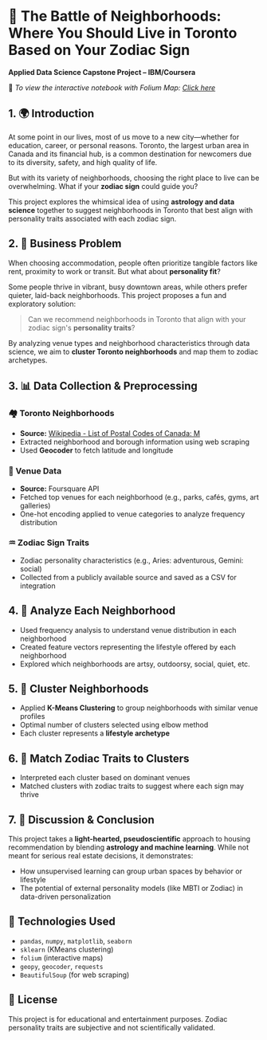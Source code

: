# 🌌 The Battle of Neighborhoods: Where You Should Live in Toronto Based on Your Zodiac Sign  
**Applied Data Science Capstone Project – IBM/Coursera**

🔗 _To view the interactive notebook with Folium Map: [Click here](#)_

## 1. 🌍 Introduction
At some point in our lives, most of us move to a new city—whether for education, career, or personal reasons. Toronto, the largest urban area in Canada and its financial hub, is a common destination for newcomers due to its diversity, safety, and high quality of life.

But with its variety of neighborhoods, choosing the right place to live can be overwhelming. What if your **zodiac sign** could guide you?

This project explores the whimsical idea of using **astrology and data science** together to suggest neighborhoods in Toronto that best align with personality traits associated with each zodiac sign.

## 2. 🔮 Business Problem
When choosing accommodation, people often prioritize tangible factors like rent, proximity to work or transit. But what about **personality fit**?

Some people thrive in vibrant, busy downtown areas, while others prefer quieter, laid-back neighborhoods. This project proposes a fun and exploratory solution:

> Can we recommend neighborhoods in Toronto that align with your zodiac sign's **personality traits**?

By analyzing venue types and neighborhood characteristics through data science, we aim to **cluster Toronto neighborhoods** and map them to zodiac archetypes.

## 3. 📊 Data Collection & Preprocessing

### 🏘️ Toronto Neighborhoods
- **Source:** [Wikipedia - List of Postal Codes of Canada: M](https://en.wikipedia.org/wiki/List_of_postal_codes_of_Canada:_M)
- Extracted neighborhood and borough information using web scraping
- Used **Geocoder** to fetch latitude and longitude

### 📍 Venue Data
- **Source:** Foursquare API
- Fetched top venues for each neighborhood (e.g., parks, cafés, gyms, art galleries)
- One-hot encoding applied to venue categories to analyze frequency distribution

### ♒ Zodiac Sign Traits
- Zodiac personality characteristics (e.g., Aries: adventurous, Gemini: social)
- Collected from a publicly available source and saved as a CSV for integration

## 4. 🧪 Analyze Each Neighborhood
- Used frequency analysis to understand venue distribution in each neighborhood
- Created feature vectors representing the lifestyle offered by each neighborhood
- Explored which neighborhoods are artsy, outdoorsy, social, quiet, etc.

## 5. 🔗 Cluster Neighborhoods
- Applied **K-Means Clustering** to group neighborhoods with similar venue profiles
- Optimal number of clusters selected using elbow method
- Each cluster represents a **lifestyle archetype**

## 6. 🌠 Match Zodiac Traits to Clusters
- Interpreted each cluster based on dominant venues
- Matched clusters with zodiac traits to suggest where each sign may thrive

## 7. 💬 Discussion & Conclusion
This project takes a **light-hearted, pseudoscientific** approach to housing recommendation by blending **astrology and machine learning**. While not meant for serious real estate decisions, it demonstrates:

- How unsupervised learning can group urban spaces by behavior or lifestyle
- The potential of external personality models (like MBTI or Zodiac) in data-driven personalization

## 📌 Technologies Used
- `pandas`, `numpy`, `matplotlib`, `seaborn`
- `sklearn` (KMeans clustering)
- `folium` (interactive maps)
- `geopy`, `geocoder`, `requests`
- `BeautifulSoup` (for web scraping)

## 📜 License
This project is for educational and entertainment purposes. Zodiac personality traits are subjective and not scientifically validated.

